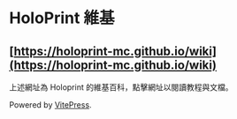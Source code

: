 # HoloPrint 維基
## [https://holoprint-mc.github.io/wiki](https://holoprint-mc.github.io/wiki)
上述網址為 Holoprint 的維基百科，點擊網址以閱讀教程與文檔。


Powered by [VitePress](https://vitepress.dev).
